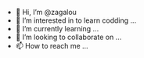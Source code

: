 - 👋 Hi, I’m @zagalou
- 👀 I’m interested in to learn codding  ...
- 🌱 I’m currently learning ...
- 💞️ I’m looking to collaborate on ...
- 📫 How to reach me ...

<!---
zagalou/zagalou is a ✨ special ✨ repository because its `README.md` (this file) appears on your GitHub profile.
You can click the Preview link to take a look at your changes.
--->
